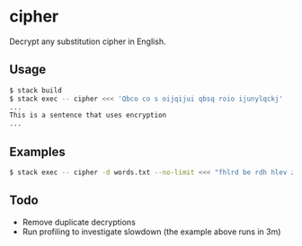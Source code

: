 # cipher

Decrypt any substitution cipher in English.

## Usage

```bash
$ stack build
$ stack exec -- cipher <<< 'Qbco co s oijqijui qbsq roio ijunylqckj'
...
This is a sentence that uses encryption
...
```

## Examples

```bash
$ stack exec -- cipher -d words.txt --no-limit <<< "fhlrd be rdh hlev zlur, rdh dluf zlur be xbmbgo lgf wgcybgo vcj acjxf sh ec kjad kcuh rdhg vcj'uh ybxxbgo rc sh."
```

## Todo

* Remove duplicate decryptions
* Run profiling to investigate slowdown (the example above runs in 3m)
